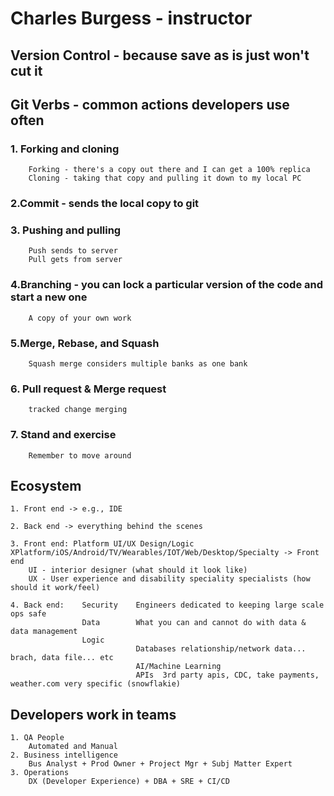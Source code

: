 # Charles Burgess - instructor

## Version Control - because save as is just won't cut it

## Git Verbs - common actions developers use often

### 1. Forking and cloning

        Forking - there's a copy out there and I can get a 100% replica
        Cloning - taking that copy and pulling it down to my local PC

### 2.Commit - sends the local copy to git

### 3. Pushing and pulling

        Push sends to server
        Pull gets from server

### 4.Branching - you can lock a particular version of the code and start a new one

        A copy of your own work

### 5.Merge, Rebase, and Squash

        Squash merge considers multiple banks as one bank

### 6. Pull request & Merge request

        tracked change merging

### 7. Stand and exercise

        Remember to move around

## Ecosystem

    1. Front end -> e.g., IDE

    2. Back end -> everything behind the scenes

    3. Front end: Platform UI/UX Design/Logic XPlatform/iOS/Android/TV/Wearables/IOT/Web/Desktop/Specialty -> Front end
        UI - interior designer (what should it look like)
        UX - User experience and disability speciality specialists (how should it work/feel)

    4. Back end:    Security    Engineers dedicated to keeping large scale ops safe
                    Data        What you can and cannot do with data & data management
                    Logic
                                Databases relationship/network data... brach, data file... etc
                                AI/Machine Learning
                                APIs  3rd party apis, CDC, take payments, weather.com very specific (snowflakie)

## Developers work in teams

    1. QA People
        Automated and Manual
    2. Business intelligence
        Bus Analyst + Prod Owner + Project Mgr + Subj Matter Expert
    3. Operations
        DX (Developer Experience) + DBA + SRE + CI/CD
